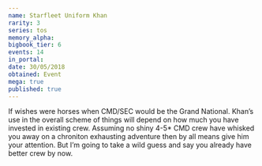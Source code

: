 ```yaml
---
name: Starfleet Uniform Khan
rarity: 3
series: tos
memory_alpha:
bigbook_tier: 6
events: 14
in_portal:
date: 30/05/2018
obtained: Event
mega: true
published: true
---
```


If wishes were horses when CMD/SEC would be the Grand National. Khan’s use in the overall scheme of things will depend on how much you have invested in existing crew. Assuming no shiny 4-5* CMD crew have whisked you away on a chroniton exhausting adventure then by all means give him your attention. But I’m going to take a wild guess and say you already have better crew by now.
